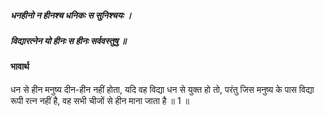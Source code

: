 ##### धनहीनो न हीनश्च धनिकः स सुनिश्चयः ।
##### विद्यारत्नेन यो हीनः स हीनः सर्ववस्तुषु ॥

#### भावार्थ

धन से हीन मनुष्य दीन-हीन नहीं होता, यदि वह विद्या धन से युक्त हो तो, परंतु जिस मनुष्य के पास विद्या रूपी रत्न नहीं है, वह सभी चीजों से हीन माना जाता है ॥ 1 ॥